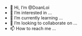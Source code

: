 - 👋 Hi, I’m @DoanLoi
- 👀 I’m interested in ...
- 🌱 I’m currently learning ...
- 💞️ I’m looking to collaborate on ...
- 📫 How to reach me ...

<!---
DoanLoi/DoanLoi is a ✨ special ✨ repository because its `README.md` (this file) appears on your GitHub profile.
You can click the Preview link to take a look at your changes.
--->
